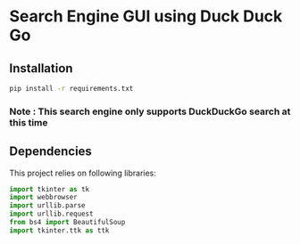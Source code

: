 <h1>Search Engine GUI using Duck Duck Go</h1>

<h2>Installation</h2>

```bash
pip install -r requirements.txt

```

<h3>Note : This search engine only supports DuckDuckGo search at this time</h3>

<h2>Dependencies</h2>

<p>This project relies on following libraries: </p>

```python
import tkinter as tk
import webbrowser
import urllib.parse
import urllib.request
from bs4 import BeautifulSoup
import tkinter.ttk as ttk


```